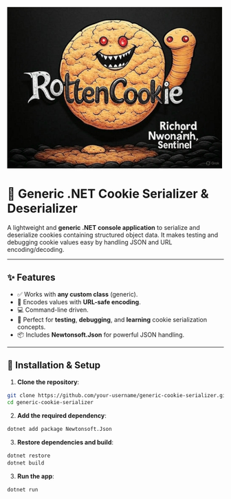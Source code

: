 <img src="./CookieLogo.jpg" alt="Cookie Serializer Banner" width="500"/>

# 🍪 Generic .NET Cookie Serializer & Deserializer

A lightweight and **generic .NET console application** to serialize and deserialize cookies containing structured object data. It makes testing and debugging cookie values easy by handling JSON and URL encoding/decoding.

---

## ✨ Features

- ✅ Works with **any custom class** (generic).
- 🔐 Encodes values with **URL-safe encoding**.
- 💻 Command-line driven.
- 🧪 Perfect for **testing**, **debugging**, and **learning** cookie serialization concepts.
- 📦 Includes **Newtonsoft.Json** for powerful JSON handling.

---

## 🔧 Installation & Setup

1. **Clone the repository**:

```bash
git clone https://github.com/your-username/generic-cookie-serializer.git
cd generic-cookie-serializer
```
2. **Add the required dependency**:

```bash
dotnet add package Newtonsoft.Json
```
3. **Restore dependencies and build**:

```bash
dotnet restore
dotnet build
```

3. **Run the app**:

```bash
dotnet run
```
